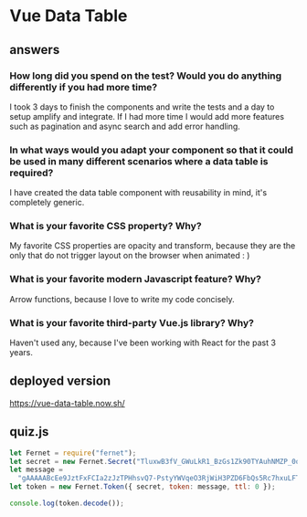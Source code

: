 # Vue Data Table

## answers

### How long did you spend on the test? Would you do anything differently if you had more time?

I took 3 days to finish the components and write the tests and a day to setup amplify and integrate. If I had more time I would add more features such as pagination and async search and add error handling.

### In what ways would you adapt your component so that it could be used in many different scenarios where a data table is required?

I have created the data table component with reusability in mind, it's completely generic.

### What is your favorite CSS property? Why?

My favorite CSS properties are opacity and transform, because they are the only that do not trigger layout on the browser when animated : )

### What is your favorite modern Javascript feature? Why?

Arrow functions, because I love to write my code concisely.

### What is your favorite third-party Vue.js library? Why?

Haven't used any, because I've been working with React for the past 3 years.

## deployed version

https://vue-data-table.now.sh/

## quiz.js

```js
let Fernet = require("fernet");
let secret = new Fernet.Secret("TluxwB3fV_GWuLkR1_BzGs1Zk90TYAuhNMZP_0q4WyM=");
let message =
  "gAAAAABcEe9JztFxFCIa2zJzTPHhsvQ7-PstyYWVqeO3RjWiH3PZD6FbQs5Rc7hxuLFTZNUNNsWU-cFOZxnLk5jS-vtTbYmyfhXCNc2fN2xrwvLyQ1dtQY5LY_muPbYXJh1Oc4A2WFGKzY9-XRhJy4mYjr0By3mZohh7BEw96Js1q7mwl4tvrvBhFZLNIdH8zc0d-hImg2SG";
let token = new Fernet.Token({ secret, token: message, ttl: 0 });

console.log(token.decode());
```
